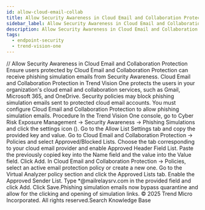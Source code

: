 ```yaml
---
id: allow-cloud-email-collab
title: Allow Security Awareness in Cloud Email and Collaboration Protection
sidebar_label: Allow Security Awareness in Cloud Email and Collaboration Protection
description: Allow Security Awareness in Cloud Email and Collaboration Protection
tags:
  - endpoint-security
  - trend-vision-one
---
```


/*<![CDATA[*/ $('#title').html($('meta[name=map-description]').attr('content')); /*]]>*/ Allow Security Awareness in Cloud Email and Collaboration Protection Ensure users protected by Cloud Email and Collaboration Protection can receive phishing simulation emails from Security Awareness. Cloud Email and Collaboration Protection in Trend Vision One protects the users in your organization's cloud email and collaboration services, such as Gmail, Microsoft 365, and OneDrive. Security policies may block phishing simulation emails sent to protected cloud email accounts. You must configure Cloud Email and Collaboration Protection to allow phishing simulation emails. Procedure In the Trend Vision One console, go to Cyber Risk Exposure Management → Security Awareness → Phishing Simulations and click the settings icon (). Go to the Allow List Settings tab and copy the provided key and value. Go to Cloud Email and Collaboration Protection → Policies and select Approved/Blocked Lists. Choose the tab corresponding to your cloud email provider and enable Approved Header Field List. Paste the previously copied key into the Name field and the value into the Value field. Click Add. In Cloud Email and Collaboration Protection → Policies, select an active email protection policy or create a new one. Go to the Virtual Analyzer policy section and click the Approved Lists tab. Enable the Approved Sender List. Type *@mailrelaysrv.com in the provided field and click Add. Click Save.Phishing simulation emails now bypass quarantine and allow for the clicking and opening of simulation links. © 2025 Trend Micro Incorporated. All rights reserved.Search Knowledge Base